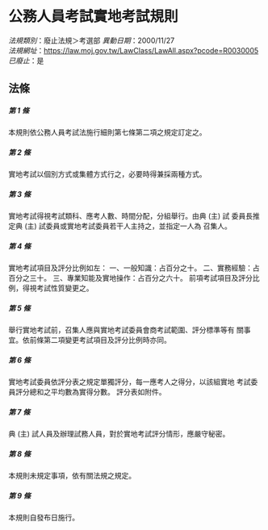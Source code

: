 # 公務人員考試實地考試規則

*法規類別*：廢止法規＞考選部
*異動日期*：2000/11/27  
*法規網址*：https://law.moj.gov.tw/LawClass/LawAll.aspx?pcode=R0030005
*已廢止*：是


## 法條
##### 第 1 條
本規則依公務人員考試法施行細則第七條第二項之規定訂定之。

##### 第 2 條
實地考試以個別方式或集體方式行之，必要時得兼採兩種方式。

##### 第 3 條
實地考試得視考試類科、應考人數、時間分配，分組舉行。由典 (主) 試
委員長推定典 (主) 試委員或實地考試委員若干人主持之，並指定一人為
召集人。

##### 第 4 條
實地考試項目及評分比例如左：
一、一般知識：占百分之十。
二、實務經驗：占百分之三十。
三、專業知能及實地操作：占百分之六十。
前項考試項目及評分比例，得視考試性質變更之。


##### 第 5 條
舉行實地考試前，召集人應與實地考試委員會商考試範圍、評分標準等有
關事宜。依前條第二項變更考試項目及評分比例時亦同。

##### 第 6 條
實地考試委員依評分表之規定單獨評分，每一應考人之得分，以該組實地
考試委員評分總和之平均數為實得分數。
評分表如附件。

##### 第 7 條
典 (主) 試人員及辦理試務人員，對於實地考試評分情形，應嚴守秘密。

##### 第 8 條
本規則未規定事項，依有關法規之規定。

##### 第 9 條
本規則自發布日施行。



